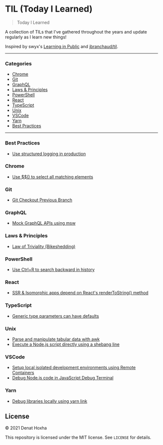 # TIL (Today I Learned)

> Today I Learned

A collection of TILs that I've gathered throughout the years and update regularly as I learn new things!

Inspired by swyx's [Learning in Public](https://www.swyx.io/learn-in-public/) and [jbranchaud/til](https://github.com/jbranchaud/til).

---

### Categories

- [Chrome](#chrome)
- [Git](#git)
- [GraphQL](#graphql)
- [Laws & Principles](#laws-and-principles)
- [PowerShell](#powershell)
- [React](#react)
- [TypeScript](#typescript)
- [Unix](#unix)
- [VSCode](#vscode)
- [Yarn](#yarn)
- [Best Practices](#best-practices)

---


### Best Practices
- [Use structured logging in production](best-practices/use-structured-logging-in-production.md)

### Chrome
- [Use $$() to select all matching elements](chrome/use_double_dollar_syntax_to_select_all_matching_elements.md)

### Git
- [Git Checkout Previous Branch](git/git-checkout-previous-branch.md)

### GraphQL
- [Mock GraphQL APIs using msw](graphql/mock-graphql-apis-using-msw.md)

### Laws & Principles
- [Law of Triviality (Bikeshedding)](laws-and-principles/law-of-triviality-bikeshedding.md)

### PowerShell
- [Use Ctrl+R to search backward in history](powershell/reverse-command-search.md)

### React
- [SSR & Isomorphic apps depend on React's renderToString() method](react/ssr-isomorphic-depend-on-rendertostring.md)

### TypeScript
- [Generic type parameters can have defaults](typescript/typescript-generic-type-parameter-defaults.md)

### Unix
- [Parse and manipulate tabular data with awk](unix/parse-manipulate-tabular-data-awk.md)
- [Execute a Node.js script directly using a shebang line](unix/execute-node-script-directly-using-shebang-line.md)

### VSCode
- [Setup local isolated development environments using Remote Containers](vscode/setup-local-isolated-dev-env-using-remote-containers.md)
- [Debug Node.js code in JavaScript Debug Terminal](vscode/debug-nodejs-code-in-javascript-debug-terminal.md)

### Yarn
- [Debug libraries locally using yarn link](yarn/debug-libraries-locally-using-yarn-link.md)

## License

&copy; 2021 Denat Hoxha

This repository is licensed under the MIT license. See `LICENSE` for
details.